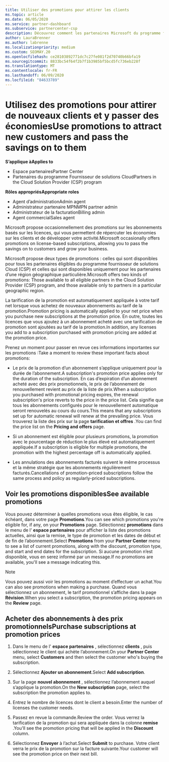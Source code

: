 ```yaml
---
title: Utiliser des promotions pour attirer les clients
ms.topic: article
ms.date: 06/05/2020
ms.service: partner-dashboard
ms.subservice: partnercenter-csp
description: Découvrez comment les partenaires Microsoft du programme fournisseur de solutions Cloud peuvent acheter des abonnements au tarif de la promotion et passer des économies à leurs clients.
author: LauraBrenner
ms.author: labrenne
ms.localizationpriority: medium
ms.custom: SEOMAY.20
ms.openlocfilehash: ce28103892771dc7c27fe081f2d70740b66bfa19
ms.sourcegitcommit: 8833bc54f64f2b7f1b3985bf5bcd5fc736eb228f
ms.translationtype: MT
ms.contentlocale: fr-FR
ms.lasthandoff: 06/09/2020
ms.locfileid: "84633789"
---
```

# <a name="use-promotions-to-attract-new-customers-and-pass-the-savings-on-to-them"></a><span data-ttu-id="dee6d-103">Utilisez des promotions pour attirer de nouveaux clients et y passer des économies</span><span class="sxs-lookup"><span data-stu-id="dee6d-103">Use promotions to attract new customers and pass the savings on to them</span></span>

<span data-ttu-id="dee6d-104">**S’applique à**</span><span class="sxs-lookup"><span data-stu-id="dee6d-104">**Applies to**</span></span>

- <span data-ttu-id="dee6d-105">Espace partenaires</span><span class="sxs-lookup"><span data-stu-id="dee6d-105">Partner Center</span></span>
- <span data-ttu-id="dee6d-106">Partenaires du programme Fournisseur de solutions Cloud</span><span class="sxs-lookup"><span data-stu-id="dee6d-106">Partners in the Cloud Solution Provider (CSP) program</span></span>

<span data-ttu-id="dee6d-107">**Rôles appropriés**</span><span class="sxs-lookup"><span data-stu-id="dee6d-107">**Appropriate roles**</span></span>

- <span data-ttu-id="dee6d-108">Agent d’administration</span><span class="sxs-lookup"><span data-stu-id="dee6d-108">Admin agent</span></span>
- <span data-ttu-id="dee6d-109">Administrateur partenaire MPN</span><span class="sxs-lookup"><span data-stu-id="dee6d-109">MPN partner admin</span></span>
- <span data-ttu-id="dee6d-110">Administrateur de la facturation</span><span class="sxs-lookup"><span data-stu-id="dee6d-110">Billing admin</span></span>
- <span data-ttu-id="dee6d-111">Agent commercial</span><span class="sxs-lookup"><span data-stu-id="dee6d-111">Sales agent</span></span>


<span data-ttu-id="dee6d-112">Microsoft propose occasionnellement des promotions sur les abonnements basés sur les licences, qui vous permettent de répercuter les économies sur les clients et de développer votre activité.</span><span class="sxs-lookup"><span data-stu-id="dee6d-112">Microsoft occasionally offers promotions on license-based subscriptions, allowing you to pass the savings on to customers and grow your business.</span></span> 

<span data-ttu-id="dee6d-113">Microsoft propose deux types de promotions : celles qui sont disponibles pour tous les partenaires éligibles du programme fournisseur de solutions Cloud (CSP) et celles qui sont disponibles uniquement pour les partenaires d’une région géographique particulière.</span><span class="sxs-lookup"><span data-stu-id="dee6d-113">Microsoft offers two kinds of promotions: Those available to all eligible partners in the Cloud Solution Provider (CSP) program, and those available only to partners in a particular geographic region.</span></span>

<span data-ttu-id="dee6d-114">La tarification de la promotion est automatiquement appliquée à votre tarif net lorsque vous achetez de nouveaux abonnements au tarif de la promotion.</span><span class="sxs-lookup"><span data-stu-id="dee6d-114">Promotion pricing is automatically applied to your net price when you purchase new subscriptions at the promotion price.</span></span> <span data-ttu-id="dee6d-115">En outre, toutes les licences que vous ajoutez à un abonnement acheté avec une tarification de promotion sont ajoutées au tarif de la promotion.</span><span class="sxs-lookup"><span data-stu-id="dee6d-115">In addition, any licenses you add to a subscription purchased with promotion pricing are added at the promotion price.</span></span> 

<span data-ttu-id="dee6d-116">Prenez un moment pour passer en revue ces informations importantes sur les promotions :</span><span class="sxs-lookup"><span data-stu-id="dee6d-116">Take a moment to review these important facts about promotions:</span></span>

- <span data-ttu-id="dee6d-117">Le prix de la promotion d’un abonnement s’applique uniquement pour la durée de l’abonnement.</span><span class="sxs-lookup"><span data-stu-id="dee6d-117">A subscription's promotion price applies only for the duration of the subscription.</span></span> <span data-ttu-id="dee6d-118">En cas d’expiration d’un abonnement acheté avec des prix promotionnels, le prix de l’abonnement de renouvellement revient au prix de la liste de prix.</span><span class="sxs-lookup"><span data-stu-id="dee6d-118">When a subscription you purchased with promotional pricing expires, the renewal subscription's price reverts to the price in the price list.</span></span> <span data-ttu-id="dee6d-119">Cela signifie que tous les abonnements configurés pour le renouvellement automatique seront renouvelés au cours du cours.</span><span class="sxs-lookup"><span data-stu-id="dee6d-119">This means that any subscriptions set up for automatic renewal will renew at the prevailing price.</span></span> <span data-ttu-id="dee6d-120">Vous trouverez la liste des prix sur la page **tarification et offres** .</span><span class="sxs-lookup"><span data-stu-id="dee6d-120">You can find the price list on the **Pricing and offers** page.</span></span>

- <span data-ttu-id="dee6d-121">Si un abonnement est éligible pour plusieurs promotions, la promotion avec le pourcentage de réduction le plus élevé est automatiquement appliquée.</span><span class="sxs-lookup"><span data-stu-id="dee6d-121">If a subscription is eligible for multiple promotions, the promotion with the highest percentage off is automatically applied.</span></span>

- <span data-ttu-id="dee6d-122">Les annulations des abonnements facturés suivent le même processus et la même stratégie que les abonnements régulièrement facturés.</span><span class="sxs-lookup"><span data-stu-id="dee6d-122">Cancellations of promotion-priced subscriptions follow the same process and policy as regularly-priced subscriptions.</span></span>

## <a name="see-available-promotions"></a><span data-ttu-id="dee6d-123">Voir les promotions disponibles</span><span class="sxs-lookup"><span data-stu-id="dee6d-123">See available promotions</span></span>

<span data-ttu-id="dee6d-124">Vous pouvez déterminer à quelles promotions vous êtes éligible, le cas échéant, dans votre page **Promotions**.</span><span class="sxs-lookup"><span data-stu-id="dee6d-124">You can see which promotions you're eligible for, if any, on your **Promotions** page.</span></span> <span data-ttu-id="dee6d-125">Sélectionnez **promotions** dans le menu de l' **espace partenaires** pour afficher la liste des promotions actuelles, ainsi que la remise, le type de promotion et les dates de début et de fin de l’abonnement.</span><span class="sxs-lookup"><span data-stu-id="dee6d-125">Select **Promotions** from your **Partner Center** menu to see a list of current promotions, along with the discount, promotion type, and start and end dates for the subscription.</span></span> <span data-ttu-id="dee6d-126">Si aucune promotion n’est disponible, vous en serez informé par un message.</span><span class="sxs-lookup"><span data-stu-id="dee6d-126">If no promotions are available, you'll see a message indicating this.</span></span> 

> [!NOTE]  
> <span data-ttu-id="dee6d-127">Vous pouvez aussi voir les promotions au moment d’effectuer un achat.</span><span class="sxs-lookup"><span data-stu-id="dee6d-127">You can also see promotions when making a purchase.</span></span> <span data-ttu-id="dee6d-128">Quand vous sélectionnez un abonnement, le tarif promotionnel s’affiche dans la page **Révision**.</span><span class="sxs-lookup"><span data-stu-id="dee6d-128">When you select a subscription, the promotion pricing appears on the **Review** page.</span></span>

## <a name="purchase-subscriptions-at-promotion-prices"></a><span data-ttu-id="dee6d-129">Acheter des abonnements à des prix promotionnels</span><span class="sxs-lookup"><span data-stu-id="dee6d-129">Purchase subscriptions at promotion prices</span></span>

1. <span data-ttu-id="dee6d-130">Dans le menu de l' **espace partenaires** , sélectionnez **clients** , puis sélectionnez le client qui achète l’abonnement.</span><span class="sxs-lookup"><span data-stu-id="dee6d-130">On your **Partner Center** menu, select **Customers** and then select the customer who's buying the subscription.</span></span> 

2. <span data-ttu-id="dee6d-131">Sélectionnez **Ajouter un abonnement**.</span><span class="sxs-lookup"><span data-stu-id="dee6d-131">Select **Add subscription**.</span></span>

3. <span data-ttu-id="dee6d-132">Sur la page **nouvel abonnement** , sélectionnez l’abonnement auquel s’applique la promotion.</span><span class="sxs-lookup"><span data-stu-id="dee6d-132">On the **New subscription** page, select the subscription the promotion applies to.</span></span>

4. <span data-ttu-id="dee6d-133">Entrez le nombre de licences dont le client a besoin.</span><span class="sxs-lookup"><span data-stu-id="dee6d-133">Enter the number of licenses the customer needs.</span></span> 

5. <span data-ttu-id="dee6d-134">Passez en revue la commande.</span><span class="sxs-lookup"><span data-stu-id="dee6d-134">Review the order.</span></span> <span data-ttu-id="dee6d-135">Vous verrez la tarification de la promotion qui sera appliquée dans la colonne **remise** .</span><span class="sxs-lookup"><span data-stu-id="dee6d-135">You'll see the promotion pricing that will be applied in the **Discount** column.</span></span>  

6. <span data-ttu-id="dee6d-136">Sélectionnez **Envoyer** à l’achat.</span><span class="sxs-lookup"><span data-stu-id="dee6d-136">Select **Submit** to purchase.</span></span> <span data-ttu-id="dee6d-137">Votre client verra le prix de la promotion sur la facture suivante.</span><span class="sxs-lookup"><span data-stu-id="dee6d-137">Your customer will see the promotion price on their next bill.</span></span>  


